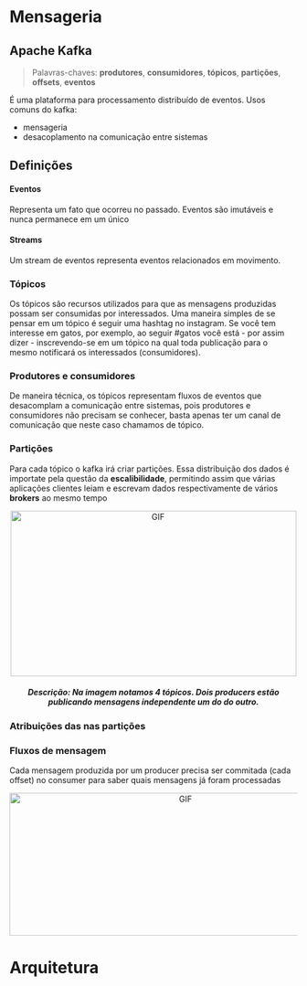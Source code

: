 # Mensageria

## Apache Kafka

> Palavras-chaves: **produtores**, **consumidores**, **tópicos**, **partições**, **offsets**, **eventos**

É uma plataforma para processamento distribuído de eventos.
Usos comuns do kafka:

 * mensageria
 * desacoplamento na comunicação entre sistemas

## Definições 

####  Eventos

Representa um fato que ocorreu no passado. Eventos são imutáveis e nunca permanece em um único 
####  Streams 

Um stream de eventos representa eventos relacionados em movimento. 

 ### Tópicos

 Os tópicos são recursos utilizados para que as mensagens produzidas possam ser consumidas por interessados. Uma maneira simples de se pensar em um tópico é seguir uma hashtag no instagram. Se você tem interesse em gatos, por exemplo, ao seguir #gatos você está - por assim dizer - inscrevendo-se em um tópico na qual toda publicação para o mesmo notificará os interessados (consumidores).
 
 ### Produtores e consumidores

 De maneira técnica, os tópicos representam fluxos de eventos que desacomplam a comunicação entre sistemas, pois produtores e consumidores não precisam se conhecer, basta apenas ter um canal de comunicação que neste caso chamamos de tópico.

### Partições

Para cada tópico o kafka irá criar partições. Essa distribuição dos dados é importate pela questão da **escalibilidade**, permitindo assim que várias aplicações clientes leiam e escrevam dados respectivamente de vários **brokers** ao mesmo tempo

<p align="center">
    <img align="center" alt="GIF" src="https://kafka.apache.org/images/streams-and-tables-p1_p4.png" width="500" height="290" />
    <h5 align="center"> 
    Descrição: Na imagem notamos 4 tópicos. Dois producers estão publicando mensagens independente um do do outro. 
    </h5>
</p>

### Atribuições das  nas partições

### Fluxos de mensagem
Cada mensagem produzida por um producer precisa ser commitada (cada offset) no consumer para saber quais mensagens já foram processadas

<p align="center">
    <img align="center" alt="GIF" src="https://newrelic.com/sites/default/files/wp_blog_inline_files/offset_explained2-1024x383.jpg" height="250" width="600"  />
</p>

# Arquitetura